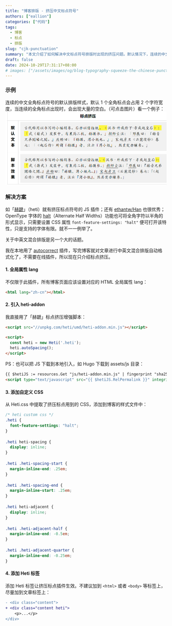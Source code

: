 ```yaml
---
title: "博客排版 - 挤压中文标点符号"
authors: ["eallion"]
categories: ["代码"]
tags: 
  - 博客
  - 标点
  - 排版
slug: "cjk-punctuation"
summary: "本文介绍了如何解决中文标点符号排版时出现的挤压问题。默认情况下，连续的中文全角标点会占用较多空间。为了解决这个问题，可以使用一些 JS 插件或 CSS 属性来实现标点挤压。其中推荐了「赫蹏」（heti）和 ethantw/Han 这两个 JS 插件，以及使用 OpenType 字体的 halt 功能来将全角字符显示为半角形式。此外，在进行中英文混合排版时也需要注意设置 HTML 全局属性 lang，并引入相应的 JS 脚本和自定义 CSS 样式文件。最后，在文章标签上添加 Heti 标签即可让挤压标点插件生效。"
draft: false
date: 2024-10-29T17:31:17+08:00
# images: ["/assets/images/og/blog-typography-squeeze-the-chinese-punctuation.png"] # Delete this line
---
```


### 示例

连续的中文全角标点符号的默认排版样式，默认 1 个全角标点会占用 2 个字符宽度，当连续的全角标点出现时，会出现大量的空白。（可点击图片）看一个例子：
<a href="https://sivan.github.io/heti/#javascript" target="_blank"><img src="heti-addon.png" class="nozoom"></a>

### 解决方案

如「[赫蹏](https://sivan.github.io/heti/)」（heti）就有挤压标点符号的 JS 插件；还有 [ethantw/Han](https://github.com/ethantw/Han) 也很优秀；OpenType 字体的 [halt](https://helpx.adobe.com/fonts/using/open-type-syntax.html#halt)（Alternate Half Widths）功能也可将全角字符以半角的形式显示，只需要设置 CSS 属性 `font-feature-settings: "halt"` 便可打开该特性，只是支持的字体有限。就不一一例举了。

关于中英文混合排版是另一个大的话题。

我在本地用了 [autocorrect](https://github.com/huacnlee/autocorrect) 插件，写完博客就对文章进行中英文混合排版自动格式化了，不需要在线插件，所以现在只介绍标点挤压。

#### 1. 全局属性 lang

不仅限于此插件，所有博客页面应该设置对应的 HTML 全局属性 lang：

```html
<html lang="zh-cn"></html>
```

#### 2. 引入 heti-addon

我直接用了「赫蹏」标点挤压增强脚本：

```html
<script src="//unpkg.com/heti/umd/heti-addon.min.js"></script>
```

```html
<script>
  const heti = new Heti('.heti');
  heti.autoSpacing();
</script>
```

PS：也可以把 JS 下载到本地引入，如 Hugo 下载到 assets/js 目录：

```html
{{ $hetiJS := resources.Get "js/heti-addon.min.js" | fingerprint "sha256" }}
<script type="text/javascript" src="{{ $hetiJS.RelPermalink }}" integrity="{{ $hetiJS.Data.Integrity }}"></script>
```

#### 3. 添加自定义 CSS

从 Heti.css 中提取了挤压标点用到的 CSS，添加到博客的样式文件中：

```css
/* heti custom css */
.heti {
  font-feature-settings: "halt";
}

.heti heti-spacing {
  display: inline;
}

.heti .heti-spacing-start {
  margin-inline-end: .25em;
}

.heti .heti-spacing-end {
  margin-inline-start: .25em;
}

.heti heti-adjacent {
  display: inline;
}

.heti .heti-adjacent-half {
  margin-inline-end: -0.5em;
}

.heti .heti-adjacent-quarter {
  margin-inline-end: -0.25em;
}
```

#### 4. 添加 Heti 标签

添加 Heti 标签让挤压标点插件生效。不建议加到 `<html>` 或者 `<body>` 等标签上，尽量加到文章标签上：

```diff
- <div class="content">
+ <div class="content heti">
	<p>...</p>
</div>
```
